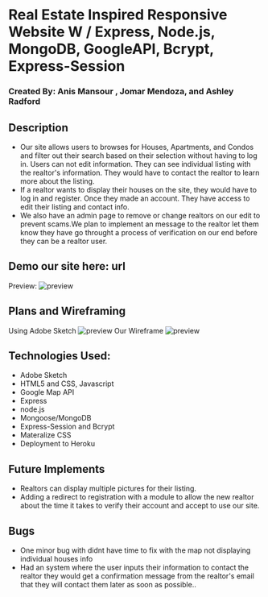 # Real Estate Inspired Responsive Website W / Express, Node.js, MongoDB, GoogleAPI, Bcrypt, Express-Session

### Created By: Anis Mansour , Jomar Mendoza, and Ashley Radford

## Description
* Our site allows users to browses for Houses, Apartments, and Condos and filter out their search based on
their selection without having to log in. Users can not edit information. They can see individual listing with the realtor's information. They would have to contact the realtor to learn more about the listing.
* If a realtor wants to display their houses on the site, they would have to log in and register. Once they made
an account. They have access to edit their listing and contact info.
* We also have an admin page to remove or change realtors on our edit to prevent scams.We plan to implement an
message to the realtor let them know they have go throught a process of verification on our end before they can be a realtor user.

## Demo our site here: url

 Preview: ![preview](https://i.imgur.com/8VvdcFH.png)

## Plans and Wireframing
  Using Adobe Sketch
    ![preview](https://i.imgur.com/I4NiFLE.png)
 Our Wireframe
    ![preview](https://i.imgur.com/GvGxtR0.jpg)
## Technologies Used:
* Adobe Sketch
* HTML5 and CSS, Javascript
* Google Map API
* Express
* node.js
* Mongoose/MongoDB
* Express-Session and Bcrypt
* Materalize CSS
* Deployment to Heroku

## Future Implements
* Realtors can display multiple pictures for their listing.
* Adding a redirect to registration with a module to allow the new realtor about the time it takes to
verify their account and accept to use our site.

## Bugs
* One minor bug with didnt have time to fix with the map not displaying individual houses info
* Had an system where the user inputs their information to contact the realtor they would get a confirmation message from the realtor's email that they will contact them later as soon as possible..
